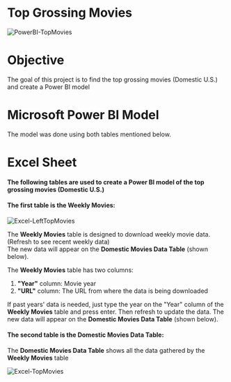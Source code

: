 # Top Grossing Movies

![PowerBI-TopMovies](https://user-images.githubusercontent.com/110753469/196274330-f17087a5-b480-41cf-b907-98d11d954689.PNG)

# Objective
The goal of this project is to find the top grossing movies (Domestic U.S.) and create a Power BI model

# Microsoft Power BI Model
The model was done using both tables mentioned below.


# Excel Sheet 
<h4>The following tables are used to create a Power BI model of the top grossing movies (Domestic U.S.)</h4>

<h4>The first table is the <b>Weekly Movies</b>:</h4>

![Excel-LeftTopMovies](https://user-images.githubusercontent.com/110753469/196090257-d65855c4-2a0f-49da-8cdd-3c4caee72296.PNG)

The <b>Weekly Movies</b> table is designed to download weekly movie data. (Refresh to see recent weekly data) <br>The new data will appear on the <b>Domestic Movies Data Table</b> (shown below).</br>

The <b>Weekly Movies</b> table has two columns: 
<ol>
  <li> <b>"Year"</b> column: Movie year</li>
  <li> <b>"URL"</b> column: The URL from where the data is being downloaded</li>
</ol>
If past years' data is needed, just type the year on the "Year" column of the <b>Weekly Movies</b> table and press enter. Then refresh to update the data. The new data will appear on the <b>Domestic Movies Data Table</b> (shown below).

<h4>The second table is the <b>Domestic Movies Data Table</b>:</h4>
The <b>Domestic Movies Data Table</b> shows all the data gathered by the <b>Weekly Movies</b> table

![Excel-TopMovies](https://user-images.githubusercontent.com/110753469/196091424-c67de003-17f7-4bff-9a65-8becfc8202a9.PNG)




